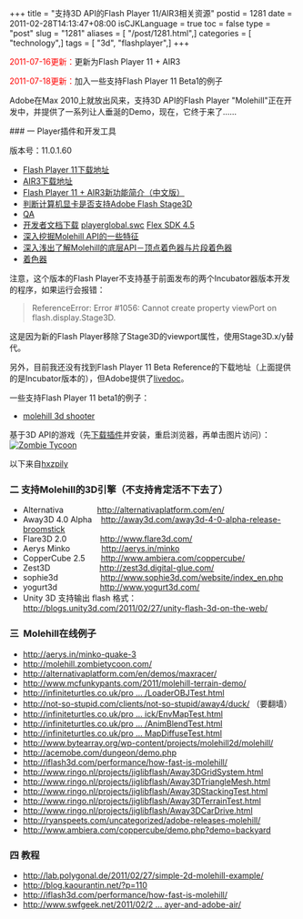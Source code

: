 +++
title = "支持3D API的Flash Player 11/AIR3相关资源"
postid = 1281
date = 2011-02-28T14:13:47+08:00
isCJKLanguage = true
toc = false
type = "post"
slug = "1281"
aliases = [ "/post/1281.html",]
categories = [ "technology",]
tags = [ "3d", "flashplayer",]
+++


<span style="color:red;">2011-07-16更新：</span>更新为Flash Player 11 +
AIR3

<span style="color:red;">2011-07-18更新：</span>加入一些支持Flash Player
11 Beta1的例子


Adobe在Max 2010上就放出风来，支持3D API的Flash Player
"Molehill"正在开发中，并提供了一系列让人垂涎的Demo，现在，它终于来了……

</p>
### 一 Player插件和开发工具

版本号：11.0.1.60

-   [Flash Player
    11下载地址](http://labs.adobe.com/downloads/flashplayer11.html)
-   [AIR3下载地址](http://labs.adobe.com/downloads/air3.html)
-   [Flash Player 11 +
    AIR3新功能简介（中文版）](https://blog.zengrong.net/post/1375.html "Beta(Flash Player 11+AIR3)新功能简介（中文版）")
-   [判断计算机显卡是否支持Adobe Flash
    Stage3D](https://blog.zengrong.net/post/1379.html "[转]判断计算机显卡是否支持Adobe Flash Stage3D")
-   [QA](http://labs.adobe.com/technologies/flashplatformruntimes/incubator/features/molehill.html)
-   [开发者文档下载](http://download.macromedia.com/pub/labs/flashplatformruntimes/incubator/flashplayer_inc_langref_051211.zip)
    [playerglobal.swc](http://download.macromedia.com/pub/labs/flashplatformruntimes/flashplayer11/flashplayer11_b1_playerglobal_071311.swc)
    [Flex SDK
    4.5](http://opensource.adobe.com/wiki/display/flexsdk/Download+Flex+4.5)
-   [深入挖掘Molehill
    API的一些特征](http://tomyail.72pines.com/2011/01/09/digging_more_into_the_molehill_apis/)
-   [深入浅出了解Molehill的底层API－顶点着色器与片段着色器](http://jamesli.cn/blog/?p=748)
-   [着色器](http://zh.wikipedia.org/zh/%E7%9D%80%E8%89%B2%E5%99%A8)

注意，这个版本的Flash
Player不支持基于前面发布的两个Incubator器版本开发的程序，如果运行会报错：

> ReferenceError: Error \#1056: Cannot create property viewPort on
> flash.display.Stage3D.

这是因为新的Flash
Player移除了Stage3D的viewport属性，使用Stage3D.x/y替代。

另外，目前我还没有找到Flash Player 11 Beta
Reference的下载地址（上面提供的是Incubator版本的），但Adobe提供了[livedoc](http://help.adobe.com/en_US/FlashPlatform/beta/reference/actionscript/3/index.html "BETA ActionScript® 3.0 Reference for the Adobe® Flash® Platform")。

一些支持Flash Player 11 beta1的例子：

-   [molehill 3d
    shooter](http://www.mcfunkypants.com/2011/molehill-3d-shooter/)

基于3D
API的游戏（先[下载插件](http://labs.adobe.com/downloads/flashplayer11.html)并安装，重启浏览器，再单击图片访问）：<!--more-->  
[![Zombie
Tycoon](http://labs.adobe.com/technologies/flashplatformruntimes/incubator/features/images/zombietycoon.jpg)](http://molehill.zombietycoon.com/ "Zombie Tycoon")

以下来自[hxzpily](http://bbs.9ria.com/viewthread.php?tid=74801)

### 二 支持Molehill的3D引擎（不支持肯定活不下去了）

-   Alternativa               <http://alternativaplatform.com/en/>
-   Away3D 4.0 Alpha 
      <http://away3d.com/away3d-4-0-alpha-release-broomstick>
-   Flare3D 2.0               <http://www.flare3d.com/>
-   Aerys Minko              <http://aerys.in/minko>
-   CopperCube 2.5       <http://www.ambiera.com/coppercube/>
-   Zest3D                      <http://zest3d.digital-glue.com/>
-   sophie3d                
      <http://www.sophie3d.com/website/index_en.php>
-   yogurt3d                   <http://www.yogurt3d.com/>
-   Unity 3D 支持输出 flash
    格式：<http://blogs.unity3d.com/2011/02/27/unity-flash-3d-on-the-web/>

### 三  Molehill在线例子

-   <http://aerys.in/minko-quake-3>
-   <http://molehill.zombietycoon.com/>
-   <http://alternativaplatform.com/en/demos/maxracer/>
-   <http://www.mcfunkypants.com/2011/molehill-terrain-demo/>
-   [http://infiniteturtles.co.uk/pro ...
    /LoaderOBJTest.html](http://infiniteturtles.co.uk/projects/away3d/broomstick/LoaderOBJTest.html)
-   <http://not-so-stupid.com/clients/not-so-stupid/away4/duck/>
    （要翻墙）
-   [http://infiniteturtles.co.uk/pro ...
    ick/EnvMapTest.html](http://infiniteturtles.co.uk/projects/away3d/broomstick/EnvMapTest.html)
-   [http://infiniteturtles.co.uk/pro ...
    /AnimBlendTest.html](http://infiniteturtles.co.uk/projects/away3d/broomstick/AnimBlendTest.html)
-   [http://infiniteturtles.co.uk/pro ...
    MapDiffuseTest.html](http://infiniteturtles.co.uk/projects/away3d/broomstick/EnvMapDiffuseTest.html)
-   <http://www.bytearray.org/wp-content/projects/molehill2d/molehill/>
-   <http://acemobe.com/dungeon/demo.php>
-   <http://iflash3d.com/performance/how-fast-is-molehill/>
-   <http://www.ringo.nl/projects/jiglibflash/Away3DGridSystem.html>
-   <http://www.ringo.nl/projects/jiglibflash/Away3DTriangleMesh.html>
-   <http://www.ringo.nl/projects/jiglibflash/Away3DStackingTest.html>
-   <http://www.ringo.nl/projects/jiglibflash/Away3DTerrainTest.html>
-   <http://www.ringo.nl/projects/jiglibflash/Away3DCarDrive.html>
-   <http://ryanspeets.com/uncategorized/adobe-releases-molehill/>
-   <http://www.ambiera.com/coppercube/demo.php?demo=backyard>

### 四 教程

-   <http://lab.polygonal.de/2011/02/27/simple-2d-molehill-example/>
-   [](http://lab.polygonal.de/2011/02/27/simple-2d-molehill-example/)<http://blog.kaourantin.net/?p=110>
-   [](http://blog.kaourantin.net/?p=110)<http://iflash3d.com/performance/how-fast-is-molehill/>
-   [](http://iflash3d.com/performance/how-fast-is-molehill/)[http://www.swfgeek.net/2011/02/2
    ...
    ayer-and-adobe-air/](http://www.swfgeek.net/2011/02/27/molehill-3d-apis-for-adobe-flash-player-and-adobe-air/)

